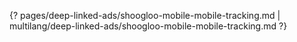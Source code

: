 {? pages/deep-linked-ads/shoogloo-mobile-mobile-tracking.md | multilang/deep-linked-ads/shoogloo-mobile-mobile-tracking.md ?}
